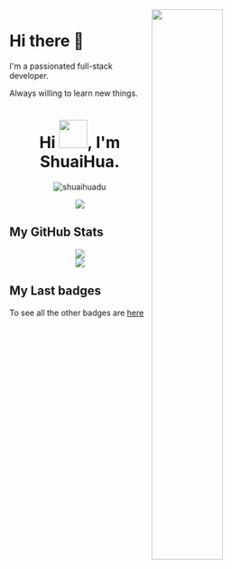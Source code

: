 <img align="right" src="https://github-readme-stats.vercel.app/api?username=shuaihuadu&show_icons=true&count_private=true&hide_border=true" width="50%"/>
<h1 class="mt-n3">Hi there 👋</h1>

I'm a passionated full-stack developer.

Always willing to learn new things.
<h1 align="center">Hi <img src = "https://raw.githubusercontent.com/MartinHeinz/MartinHeinz/master/wave.gif" width="50" height="50">, I'm ShuaiHua.</h1>
<p align="center"> <img src="https://komarev.com/ghpvc/?username=shuaihuadu" alt="shuaihuadu" /> </p>
<div align="center">
    <img  src="https://github-readme-stats.vercel.app/api/top-langs/?username=shuaihuadu&layout=compact" />
</div>

<h2> My GitHub Stats</h2>
<div align="center">
  <img  src="https://github-readme-streak-stats.herokuapp.com?user=shuaihuadu&theme=onedark&date_format=M%20j%5B%2C%20Y%5D" />
</div>
<div align="center">
  <img src="https://github-profile-trophy.vercel.app/?username=shuaihuadu&theme=gruvbox&row=1&column=6&no-frame=true&no-bg=true" />
</div>


<h2> My Last badges</h2>

To see all the other badges are [here](https://www.credly.com/users/shuaihuadu/badges)
